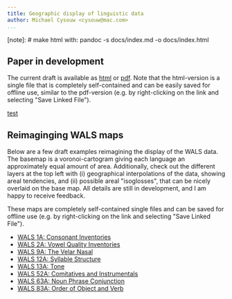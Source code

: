 ```yaml
---
title: Geographic display of linguistic data
author: Michael Cysouw <cysouw@mac.com>
...
```


[note]: # make html with: pandoc -s docs/index.md -o docs/index.html

## Paper in development

The current draft is available as [html](paper.html) or [pdf](paper.pdf). Note that the html-version is a single file that is completely self-contained and can be easily saved for offline use, similar to the pdf-version (e.g. by right-clicking on the link and selecting "Save Linked File").

[test](paper.html.br)

## Reimaginging WALS maps

Below are a few draft examples reimagining the display of the WALS data. The basemap is a voronoi-cartogram giving each language an approximately equal amount of area. Additionally, check out the different layers at the top left with (i) geographical interpolations of the data, showing areal tendencies, and (ii) possible areal "isoglosses", that can be nicely overlaid on the base map. All details are still in development, and I am happy to receive feedback.

These maps are completely self-contained single files and can be saved for offline use (e.g. by right-clicking on the link and selecting "Save Linked File").

- [WALS 1A: Consonant Inventories](WALS/WALS1A.html)
- [WALS 2A: Vowel Quality Inventories](WALS/WALS2A.html)
- [WALS 9A: The Velar Nasal](WALS/WALS9A.html)
- [WALS 12A: Syllable Structure](WALS/WALS12A.html)
- [WALS 13A: Tone](WALS/WALS13A.html)
- [WALS 52A: Comitatives and Instrumentals](WALS/WALS52A.html)
- [WALS 63A: Noun Phrase Conjunction](WALS/WALS63A.html)
- [WALS 83A: Order of Object and Verb](WALS/WALS83A.html)
